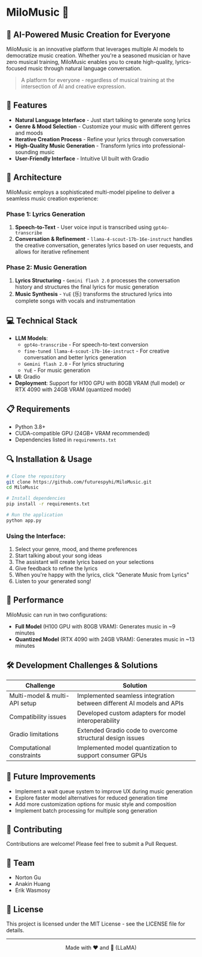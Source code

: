 # MiloMusic 🎵

[//]: # (<p align="center">)

[//]: # (  <img src="assets/milomusic-logo.png" alt="MiloMusic Logo" width="200"/>)

[//]: # (</p>)

## 🦙 AI-Powered Music Creation for Everyone

MiloMusic is an innovative platform that leverages multiple AI models to democratize music creation. Whether you're a seasoned musician or have zero musical training, MiloMusic enables you to create high-quality, lyrics-focused music through natural language conversation.

> A platform for everyone - regardless of musical training at the intersection of AI and creative expression.

## 🚀 Features

- **Natural Language Interface** - Just start talking to generate song lyrics
- **Genre & Mood Selection** - Customize your music with different genres and moods
- **Iterative Creation Process** - Refine your lyrics through conversation
- **High-Quality Music Generation** - Transform lyrics into professional-sounding music
- **User-Friendly Interface** - Intuitive UI built with Gradio

## 🔧 Architecture

MiloMusic employs a sophisticated multi-model pipeline to deliver a seamless music creation experience:

### Phase 1: Lyrics Generation
1. **Speech-to-Text** - User voice input is transcribed using `gpt4o-transcribe`
2. **Conversation & Refinement** - `llama-4-scout-17b-16e-instruct` handles the creative conversation, generates lyrics based on user requests, and allows for iterative refinement

### Phase 2: Music Generation
1. **Lyrics Structuring** - `Gemini flash 2.0` processes the conversation history and structures the final lyrics for music generation
2. **Music Synthesis** - `YuE` (乐) transforms the structured lyrics into complete songs with vocals and instrumentation

## 💻 Technical Stack

- **LLM Models**:
  - `gpt4o-transcribe` - For speech-to-text conversion
  - `fine-tuned llama-4-scout-17b-16e-instruct` - For creative conversation and better lyrics generation
  - `Gemini flash 2.0` - For lyrics structuring
  - `YuE` - For music generation
- **UI**: Gradio
- **Deployment**: Support for H100 GPU with 80GB VRAM (full model) or RTX 4090 with 24GB VRAM (quantized model)

## 📋 Requirements

- Python 3.8+
- CUDA-compatible GPU (24GB+ VRAM recommended)
- Dependencies listed in `requirements.txt`

## 🔍 Installation & Usage

```bash
# Clone the repository
git clone https://github.com/futurespyhi/MiloMusic.git
cd MiloMusic

# Install dependencies
pip install -r requirements.txt

# Run the application
python app.py
```

### Using the Interface:
1. Select your genre, mood, and theme preferences
2. Start talking about your song ideas
3. The assistant will create lyrics based on your selections
4. Give feedback to refine the lyrics
5. When you're happy with the lyrics, click "Generate Music from Lyrics"
6. Listen to your generated song!

## 🔬 Performance

MiloMusic can run in two configurations:

- **Full Model** (H100 GPU with 80GB VRAM): Generates music in ~9 minutes
- **Quantized Model** (RTX 4090 with 24GB VRAM): Generates music in ~13 minutes

## 🛠️ Development Challenges & Solutions

| Challenge | Solution |
|-----------|----------|
| Multi-model & multi-API setup | Implemented seamless integration between different AI models and APIs |
| Compatibility issues | Developed custom adapters for model interoperability |
| Gradio limitations | Extended Gradio code to overcome structural design issues |
| Computational constraints | Implemented model quantization to support consumer GPUs |

## 🔮 Future Improvements

- Implement a wait queue system to improve UX during music generation
- Explore faster model alternatives for reduced generation time
- Add more customization options for music style and composition
- Implement batch processing for multiple song generation

## 🤝 Contributing

Contributions are welcome! Please feel free to submit a Pull Request.

## 👥 Team

- Norton Gu
- Anakin Huang
- Erik Wasmosy

## 📝 License

This project is licensed under the MIT License - see the LICENSE file for details.

---

<p align="center">
  Made with ❤️ and 🦙 (LLaMA)
</p>
